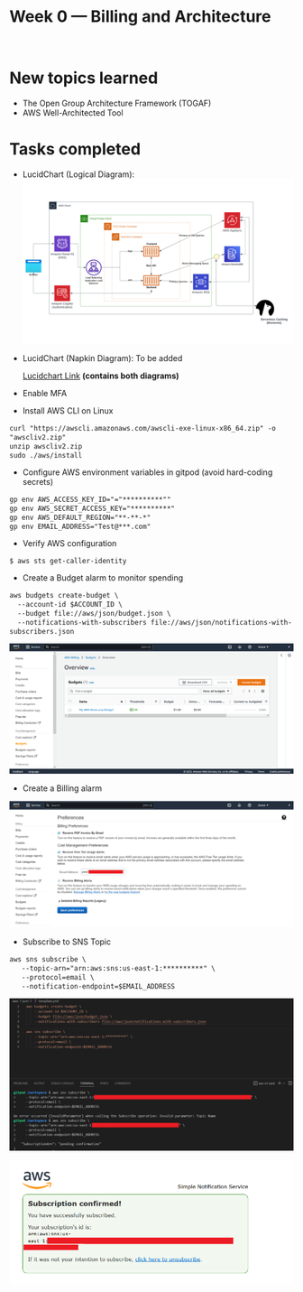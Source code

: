 # Week 0 — Billing and Architecture
<br />

# New topics learned
 - The Open Group Architecture Framework (TOGAF)
 - AWS Well-Architected Tool


# Tasks completed
 - LucidChart (Logical Diagram): 
![Logical Diagram](Week0/Crudder%20Logical.png)
 - LucidChart (Napkin Diagram): To be added
 
   [Lucidchart Link](https://lucid.app/lucidchart/d435e356-e576-428c-8abd-39ae4522374a/edit?invitationId=inv_0e61e914-b561-49b1-8f42-1f8495406c28) **(contains both diagrams)**

 - Enable MFA

 - Install AWS CLI on Linux

```
curl "https://awscli.amazonaws.com/awscli-exe-linux-x86_64.zip" -o "awscliv2.zip"
unzip awscliv2.zip
sudo ./aws/install
```
 - Configure AWS environment variables in gitpod (avoid hard-coding secrets)

```
gp env AWS_ACCESS_KEY_ID="="**********""
gp env AWS_SECRET_ACCESS_KEY="**********"
gp env AWS_DEFAULT_REGION="**-**-*"
gp env EMAIL_ADDRESS="Test@***.com"
```
 - Verify AWS configuration 

```
$ aws sts get-caller-identity
```
 - Create a Budget alarm to monitor spending

  ```
aws budgets create-budget \
    --account-id $ACCOUNT_ID \
    --budget file://aws/json/budget.json \
    --notifications-with-subscribers file://aws/json/notifications-with-subscribers.json
 ```
 
  ![Create Budget](Week0/3.%20Create%20Budget.png) 

 - Create a Billing alarm 
 
  ![Billing Alarm](Week0/4.%20Billing%20Alarm.png) 
  
 - Subscribe to SNS Topic

 ```
 aws sns subscribe \
    --topic-arn="arn:aws:sns:us-east-1:**********" \
    --protocol=email \
    --notification-endpoint=$EMAIL_ADDRESS
 ```
  ![Subscribe to SNS Topic](Week0/1.%20Subscribe%20to%20SNS%20Topic.png) 

  ![Confirm Topic](Week0/2.%20Confirm%20SNS%20Topic.png) 
  

